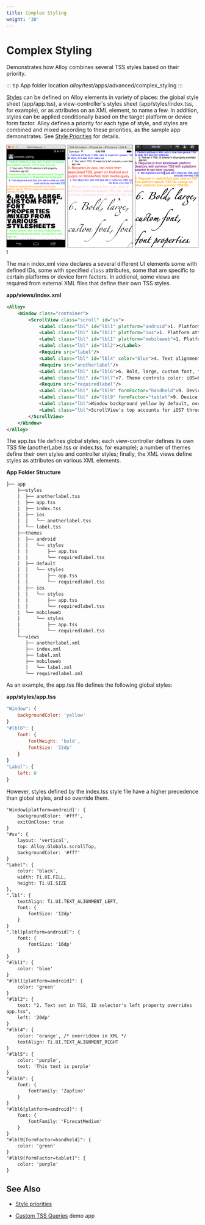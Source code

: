 ```yaml
---
title: Complex Styling
weight: '30'
---
```


# Complex Styling

Demonstrates how Alloy combines several TSS styles based on their priority.

::: tip App folder location
_alloy_/test/apps/advanced/complex\_styling
:::

[Styles](/guide/Alloy_Framework/Alloy_Guide/Alloy_Views/Alloy_Styles_and_Themes/) can be defined on Alloy elements in variety of places: the global style sheet (app/app.tss), a view-controller's styles sheet (app/styles/index.tss, for example), or as attributes on an XML element, to name a few. In addition, styles can be applied conditionally based on the target platform or device form factor. Alloy defines a priority for each type of style, and styles are combined and mixed according to these priorities, as the sample app demonstrates. See [Style Priorities](/guide/Alloy_Framework/Alloy_Guide/Alloy_Views/Alloy_Styles_and_Themes/#StylePriorities) for details.

![styles](./styles.png) t

The main index.xml view declares a several different UI elements some with defined IDs, some with specified `class` attributes, some that are specific to certain platforms or device form factors. In addional, some views are required from external XML files that define their own TSS styles.

**app/views/index.xml**

```xml
<Alloy>
    <Window class="container">
        <ScrollView class="scroll" id="sv">
            <Label class="lbl" id="lbl1" platform="android">1. Platform attribute in XML sets to green on Android from platform specific TSS ID style, font size</Label>
            <Label class="lbl" id="lbl1" platform="ios">1. Platform attribute in XML sets to blue from generic TSS ID style, font size from index.tss</Label>
            <Label class="lbl" id="lbl1" platform="mobileweb">1. Platform attribute in XML sets to blue from generic TSS ID style, font size from index.tss</Label>
            <Label class="lbl" id="lbl2"></Label>
            <Require src="label"/>
            <Label class="lbl" id="lbl4" color="blue">4. Text alignment and font size set in index.tss, XML color attribute overrides TSS</Label>
            <Require src="anotherlabel"/>
            <Label class="lbl" id="lbl6">6. Bold, large, custom font, font properties mixed from various stylesheets</Label>
            <Label class="lbl" id="lbl7">7. Theme controls color: iOS=blue, Android=green, MobileWeb=red, generic=black, font size from main index.tss</Label>
            <Require src="requiredlabel"/>
            <Label class="lbl" id="lbl9" formFactor="handheld">9. Device query in XML and TSS to set text and color (green on handheld)</Label>
            <Label class="lbl" id="lbl9" formFactor="tablet">9. Device query in XML and TSS to set text and color (purple on tablet)</Label>
            <Label class="lbl">Window background yellow by default, overridden to white by theme's app.tss</Label>
            <Label class="lbl">ScrollView's top accounts for iOS7 through Alloy.Globals value and index.tss property</Label>
        </ScrollView>
    </Window>
</Alloy>
```

The app.tss file defines global styles; each view-controller defines its own TSS file (anotherLabel.tss or index.tss, for example); a number of themes define their own styles and controller styles; finally, the XML views define styles as attributes on various XML elements.

**App Folder Structure**

```
├── app
    ├──styles
    │  ├── anotherlabel.tss
    │  ├── app.tss
    │  ├── index.tss
    │  ├── ios
    │  │   └── anotherlabel.tss
    │  └── label.tss
    ├──themes
    │  ├── android
    │  │   └── styles
    │  │       ├── app.tss
    │  │       └── requiredlabel.tss
    │  ├── default
    │  │   └── styles
    │  │       ├── app.tss
    │  │       └── requiredlabel.tss
    │  ├── ios
    │  │   └── styles
    │  │       ├── app.tss
    │  │       └── requiredlabel.tss
    │  └── mobileweb
    │      └── styles
    │          ├── app.tss
    │          └── requiredlabel.tss
    └──views
       ├── anotherlabel.xml
       ├── index.xml
       ├── label.xml
       ├── mobileweb
       │   └── label.xml
       └── requiredlabel.xml
```

As an example, the app.tss file defines the following global styles:

**app/styles/app.tss**

```javascript
"Window": {
    backgroundColor: 'yellow'
}
"#lbl6": {
    font: {
        fontWeight: 'bold',
        fontSize: '32dp'
    }
}
"Label": {
    left: 0
}
```

However, styles defined by the index.tss style file have a higher precedence than global styles, and so override them.

```
'Window[platform=android]': {
    backgroundColor: '#fff',
    exitOnClose: true
}
"#sv": {
    layout: 'vertical',
    top: Alloy.Globals.scrollTop,
    backgroundColor: '#fff'
}
"Label": {
    color: 'black',
    width: Ti.UI.FILL,
    height: Ti.UI.SIZE
},
".lbl": {
    textAlign: Ti.UI.TEXT_ALIGNMENT_LEFT,
    font: {
        fontSize: '12dp'
    }
}
".lbl[platform=android]": {
    font: {
        fontSize: '16dp'
    }
}
"#lbl1": {
    color: 'blue'
}
"#lbl1[platform=android]": {
    color: 'green'
}
"#lbl2": {
    text: "2. Text set in TSS, ID selector's left property overrides app.tss",
    left: '20dp'
}
"#lbl4": {
    color: 'orange', /* overridden in XML */
    textAlign: Ti.UI.TEXT_ALIGNMENT_RIGHT
}
"#lbl5": {
    color: 'purple',
    text: 'This text is purple'
}
"#lbl6": {
    font: {
        fontFamily: 'Zapfino'
    }
}
"#lbl6[platform=android]": {
    font: {
        fontFamily: 'FirecatMedium'
    }
}
"#lbl9[formFactor=handheld]": {
    color: 'green'
}
"#lbl9[formFactor=tablet]": {
    color: 'purple'
}
```

## See Also

* [Style priorities](/guide/Alloy_Framework/Alloy_Guide/Alloy_Views/Alloy_Styles_and_Themes/#style-priorities)

* [Custom TSS Queries](/guide/Alloy_Framework/Alloy_Guide/Alloy_Test_Apps/Advanced/Custom_TSS_Queries/) demo app
